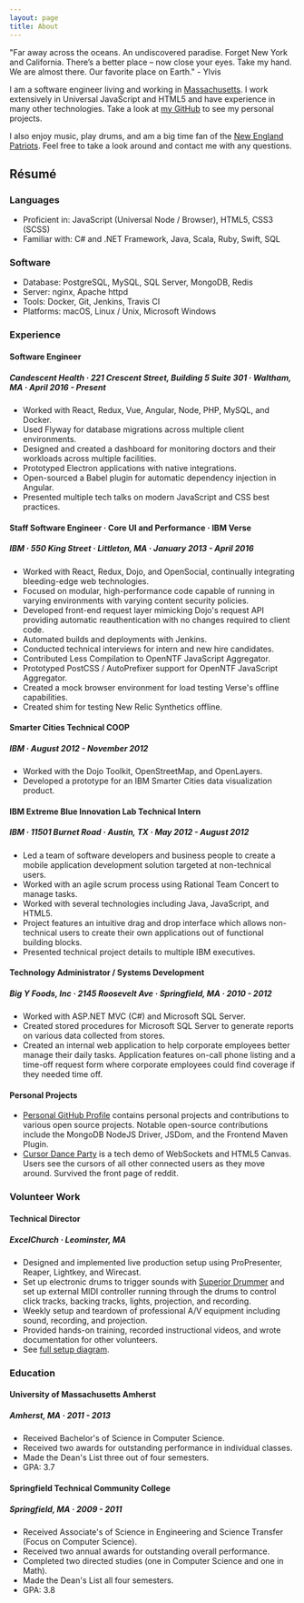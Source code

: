 ```yaml
---
layout: page
title: About
---
```


<p class="message">
  "Far away across the oceans. An undiscovered paradise. Forget New York and California. There’s a better place – now close your eyes. Take my hand. We are almost there. Our favorite place on Earth." - Ylvis
</p>

I am a software engineer living and working in [Massachusetts]. I work extensively in Universal JavaScript and HTML5 and have experience in many other technologies. Take a look at [my GitHub][github] to see my personal projects.

I also enjoy music, play drums, and am a big time fan of the [New England Patriots][ne]. Feel free to take a look around and contact me with any questions.

<div class="about-social">
  <a href="mailto:{{ site.author.email }}" title="Email"><i class="fa fa-envelope"></i></a>
  <a href="{{ site.author.github }}" title="GitHub"><i class="fa fa-github"></i></a>
  <a href="{{ site.author.twitter }}" title="Twitter"><i class="fa fa-twitter"></i></a>
  <a href="{{ site.author.linkedin }}" title="LinkedIn"><i class="fa fa-linkedin"></i></a>
</div>

## Résumé

### Languages

* Proficient in: JavaScript (Universal Node / Browser), HTML5, CSS3 (SCSS)
* Familiar with: C# and .NET Framework, Java, Scala, Ruby, Swift, SQL

### Software

* Database: PostgreSQL, MySQL, SQL Server, MongoDB, Redis
* Server: nginx, Apache httpd
* Tools: Docker, Git, Jenkins, Travis CI
* Platforms: macOS, Linux / Unix, Microsoft Windows

### Experience

#### Software Engineer

##### Candescent Health &middot; 221 Crescent Street, Building 5 Suite 301 &middot;  Waltham, MA &middot; April 2016 - Present

* Worked with React, Redux, Vue, Angular, Node, PHP, MySQL, and Docker.
* Used Flyway for database migrations across multiple client environments.
* Designed and created a dashboard for monitoring doctors and their workloads
  across multiple facilities.
* Prototyped Electron applications with native integrations.
* Open-sourced a Babel plugin for automatic dependency injection in Angular.
* Presented multiple tech talks on modern JavaScript and CSS best practices.

#### Staff Software Engineer &middot; Core UI and Performance &middot; IBM Verse

##### IBM &middot; 550 King Street &middot; Littleton, MA &middot; January 2013 - April 2016

* Worked with React, Redux, Dojo, and OpenSocial, continually integrating
  bleeding-edge web technologies.
* Focused on modular, high-performance code capable of running in varying
  environments with varying content security policies.
* Developed front-end request layer mimicking Dojo's request API providing
  automatic reauthentication with no changes required to client code.
* Automated builds and deployments with Jenkins.
* Conducted technical interviews for intern and new hire candidates.
* Contributed Less Compilation to OpenNTF JavaScript Aggregator.
* Prototyped PostCSS / AutoPrefixer support for OpenNTF JavaScript Aggregator.
* Created a mock browser environment for load testing Verse's offline
  capabilities.
* Created shim for testing New Relic Synthetics offline.

#### Smarter Cities Technical COOP

##### IBM &middot; August 2012 - November 2012

* Worked with the Dojo Toolkit, OpenStreetMap, and OpenLayers.
* Developed a prototype for an IBM Smarter Cities data visualization product.

#### IBM Extreme Blue Innovation Lab Technical Intern

##### IBM &middot; 11501 Burnet Road &middot; Austin, TX &middot; May 2012 - August 2012

* Led a team of software developers and business people to create a mobile
  application development solution targeted at non-technical users.
* Worked with an agile scrum process using Rational Team Concert to manage
  tasks.
* Worked with several technologies including Java, JavaScript, and HTML5.
* Project features an intuitive drag and drop interface which allows
  non-technical users to create their own applications out of functional
  building blocks.
* Presented technical project details to multiple IBM executives.

#### Technology Administrator / Systems Development

##### Big Y Foods, Inc &middot; 2145 Roosevelt Ave &middot; Springfield, MA &middot; 2010 - 2012

* Worked with ASP.NET MVC (C\#) and Microsoft SQL Server.
* Created stored procedures for Microsoft SQL Server to generate reports on
  various data collected from stores.
* Created an internal web application to help corporate employees better
  manage their daily tasks. Application features on-call phone listing and a
  time-off request form where corporate employees could find coverage if they
  needed time off.

#### Personal Projects

* [Personal GitHub Profile][github] contains personal projects and contributions
  to various open source projects. Notable open-source contributions include
  the MongoDB NodeJS Driver, JSDom, and the Frontend Maven Plugin.
* [Cursor Dance Party][cdp] is a tech demo of WebSockets and HTML5 Canvas.
  Users see the cursors of all other connected users as they move around.
  Survived the front page of reddit.

### Volunteer Work

#### Technical Director

##### ExcelChurch &middot; Leominster, MA

* Designed and implemented live production setup using ProPresenter, Reaper,
  Lightkey, and Wirecast.
* Set up electronic drums to trigger sounds with [Superior Drummer] and set up
  external MIDI controller running through the drums to control click tracks,
  backing tracks, lights, projection, and recording.
* Weekly setup and teardown of professional A/V equipment including sound,
  recording, and projection.
* Provided hands-on training, recorded instructional videos, and wrote
  documentation for other volunteers.
* See [full setup diagram][excel-setup].

### Education

#### University of Massachusetts Amherst

##### Amherst, MA &middot; 2011 - 2013

* Received Bachelor's of Science in Computer Science.
* Received two awards for outstanding performance in individual classes.
* Made the Dean's List three out of four semesters.
* GPA: 3.7

#### Springfield Technical Community College

##### Springfield, MA &middot; 2009 - 2011

* Received Associate's of Science in Engineering and Science Transfer (Focus
  on Computer Science).
* Received two annual awards for outstanding overall performance.
* Completed two directed studies (one in Computer Science and one in Math).
* Made the Dean's List all four semesters.
* GPA: 3.8

[github]: https://github.com/knpwrs "knpwrs on GitHub"
[cdp]: http://www.cursordanceparty.com/ "Cursor Dance Party"
[Massachusetts]: https://www.youtube.com/watch?v=JvUMV1N7eGM
[ne]: http://www.patriots.com/ "New England Patriots"
[Superior Drummer]: http://www.toontrack.com/product/superior-drummer-2/ "ToonTrack Superior Drummer"
[excel-setup]: {{site.baseurl}}/assets/images/excel-setup-diagram.png
